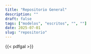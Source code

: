 ```yaml
---
title: "Repositorio General"
description: ""
draft: false
tags: ["modelos", "escritos", "", ""]
date: 2025-07-01
slug: "repositorio"
---
```


{{< pdfgal >}}


